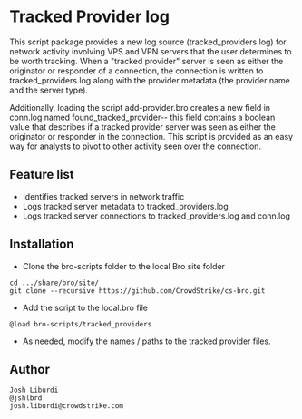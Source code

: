 Tracked Provider log
================

This script package provides a new log source (tracked_providers.log) for network activity involving VPS and VPN servers that the user determines to be worth tracking. When a "tracked provider" server is seen as either the originator or responder of a connection, the connection is written to tracked_providers.log along with the provider metadata (the provider name and the server type).

Additionally, loading the script add-provider.bro creates a new field in conn.log named found_tracked_provider-- this field contains a boolean value that describes if a tracked provider server was seen as either the originator or responder in the connection. This script is provided as an easy way for analysts to pivot to other activity seen over the connection.


Feature list
---
* Identifies tracked servers in network traffic
* Logs tracked server metadata to tracked_providers.log
* Logs tracked server connections to tracked_providers.log and conn.log

Installation
---
* Clone the bro-scripts folder to the local Bro site folder
```
cd .../share/bro/site/
git clone --recursive https://github.com/CrowdStrike/cs-bro.git
```
* Add the script to the local.bro file 
```
@load bro-scripts/tracked_providers
```
* As needed, modify the names / paths to the tracked provider files. 

Author
---
```
Josh Liburdi
@jshlbrd
josh.liburdi@crowdstrike.com
```
